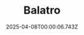 ---
title: "Balatro"
id: 2379780
date: 2025-04-08T00:00:06.743Z
link: games/steam/recent/balatro
image: http://media.steampowered.com/steamcommunity/public/images/apps/2379780/b6018068070ab0e23561694c11f7950dd6f4c752.jpg
playtime_2weeks: 76
playtime_forever: 7963
playtime_windows_forever: 0
playtime_mac_forever: 192
playtime_linux_forever: 7770
playtime_deck_forever: 7770
---